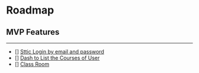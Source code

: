 # Roadmap


## MVP Features
---------------

- [] [Sttic Login by email and password](./Requiremets.md#regras)
- [] [Dash to List the Courses of User](./Requiremets.md#regras)
- [] [Class Room](./Requiremets.md#regras) 